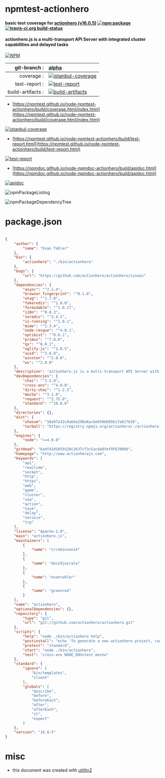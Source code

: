 # npmtest-actionhero

#### basic test coverage for  [actionhero (v16.0.5)](http://www.actionherojs.com)  [![npm package](https://img.shields.io/npm/v/npmtest-actionhero.svg?style=flat-square)](https://www.npmjs.org/package/npmtest-actionhero) [![travis-ci.org build-status](https://api.travis-ci.org/npmtest/node-npmtest-actionhero.svg)](https://travis-ci.org/npmtest/node-npmtest-actionhero)

#### actionhero.js is a multi-transport API Server with integrated cluster capabilities and delayed tasks

[![NPM](https://nodei.co/npm/actionhero.png?downloads=true&downloadRank=true&stars=true)](https://www.npmjs.com/package/actionhero)

| git-branch : | [alpha](https://github.com/npmtest/node-npmtest-actionhero/tree/alpha)|
|--:|:--|
| coverage : | [![istanbul-coverage](https://npmtest.github.io/node-npmtest-actionhero/build/coverage.badge.svg)](https://npmtest.github.io/node-npmtest-actionhero/build/coverage.html/index.html)|
| test-report : | [![test-report](https://npmtest.github.io/node-npmtest-actionhero/build/test-report.badge.svg)](https://npmtest.github.io/node-npmtest-actionhero/build/test-report.html)|
| build-artifacts : | [![build-artifacts](https://npmtest.github.io/node-npmtest-actionhero/glyphicons_144_folder_open.png)](https://github.com/npmtest/node-npmtest-actionhero/tree/gh-pages/build)|

- [https://npmtest.github.io/node-npmtest-actionhero/build/coverage.html/index.html](https://npmtest.github.io/node-npmtest-actionhero/build/coverage.html/index.html)

[![istanbul-coverage](https://npmtest.github.io/node-npmtest-actionhero/build/screenCapture.buildCi.browser.%252Ftmp%252Fbuild%252Fcoverage.lib.html.png)](https://npmtest.github.io/node-npmtest-actionhero/build/coverage.html/index.html)

- [https://npmtest.github.io/node-npmtest-actionhero/build/test-report.html](https://npmtest.github.io/node-npmtest-actionhero/build/test-report.html)

[![test-report](https://npmtest.github.io/node-npmtest-actionhero/build/screenCapture.buildCi.browser.%252Ftmp%252Fbuild%252Ftest-report.html.png)](https://npmtest.github.io/node-npmtest-actionhero/build/test-report.html)

- [https://npmdoc.github.io/node-npmdoc-actionhero/build/apidoc.html](https://npmdoc.github.io/node-npmdoc-actionhero/build/apidoc.html)

[![apidoc](https://npmdoc.github.io/node-npmdoc-actionhero/build/screenCapture.buildCi.browser.%252Ftmp%252Fbuild%252Fapidoc.html.png)](https://npmdoc.github.io/node-npmdoc-actionhero/build/apidoc.html)

![npmPackageListing](https://npmtest.github.io/node-npmtest-actionhero/build/screenCapture.npmPackageListing.svg)

![npmPackageDependencyTree](https://npmtest.github.io/node-npmtest-actionhero/build/screenCapture.npmPackageDependencyTree.svg)



# package.json

```json

{
    "author": {
        "name": "Evan Tahler"
    },
    "bin": {
        "actionhero": "./bin/actionhero"
    },
    "bugs": {
        "url": "https://github.com/actionhero/actionhero/issues"
    },
    "dependencies": {
        "async": "^2.1.4",
        "browser_fingerprint": "^0.1.0",
        "etag": "^1.7.0",
        "fakeredis": "^2.0.0",
        "formidable": "^1.0.17",
        "i18n": "^0.8.3",
        "ioredis": "^2.4.1",
        "is-running": "^2.0.1",
        "mime": "^1.3.4",
        "node-resque": "^4.0.1",
        "optimist": "^0.6.1",
        "primus": "^7.0.0",
        "qs": "^6.0.1",
        "uglify-js": "^2.8.5",
        "uuid": "^3.0.0",
        "winston": "^2.0.0",
        "ws": "^2.0.0"
    },
    "description": "actionhero.js is a multi-transport API Server with integrated cluster capabilities and delayed tasks",
    "devDependencies": {
        "chai": "^3.5.0",
        "cross-env": "^4.0.0",
        "dirty-chai": "^1.2.2",
        "mocha": "^3.2.0",
        "request": "^2.75.0",
        "standard": "^10.0.0"
    },
    "directories": {},
    "dist": {
        "shasum": "16e9fa32c0a6da290a6acbe650b685b1fa617b36",
        "tarball": "https://registry.npmjs.org/actionhero/-/actionhero-16.0.5.tgz"
    },
    "engines": {
        "node": ">=4.0.0"
    },
    "gitHead": "badf4101059320c2637cf3c5acda8fef9f67009b",
    "homepage": "http://www.actionherojs.com",
    "keywords": [
        "api",
        "realtime",
        "socket",
        "http",
        "https",
        "web",
        "game",
        "cluster",
        "soa",
        "action",
        "task",
        "delay",
        "service",
        "tcp"
    ],
    "license": "Apache-2.0",
    "main": "actionhero.js",
    "maintainers": [
        {
            "name": "crrobinson14"
        },
        {
            "name": "davidjairala"
        },
        {
            "name": "evantahler"
        },
        {
            "name": "gcoonrod"
        }
    ],
    "name": "actionhero",
    "optionalDependencies": {},
    "repository": {
        "type": "git",
        "url": "git://github.com/actionhero/actionhero.git"
    },
    "scripts": {
        "help": "node ./bin/actionhero help",
        "postinstall": "echo 'To generate a new actionhero project, run \"node ./node_modules/.bin/actionhero generate\"'",
        "pretest": "standard",
        "start": "node ./bin/actionhero",
        "test": "cross-env NODE_ENV=test mocha"
    },
    "standard": {
        "ignore": [
            "bin/templates",
            "client"
        ],
        "globals": [
            "describe",
            "before",
            "beforeEach",
            "after",
            "afterEach",
            "it",
            "expect"
        ]
    },
    "version": "16.0.5"
}
```



# misc
- this document was created with [utility2](https://github.com/kaizhu256/node-utility2)
